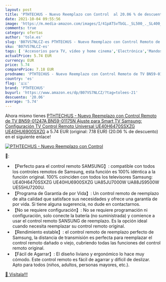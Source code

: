 ```yaml
---
layout: post
title: 'PTHTECHUS - Nuevo Reemplazo con Control  al 20.06 % de descuento'
date: 2021-10-04 09:55:56
image: 'https://m.media-amazon.com/images/I/41pATSvTbGL._SL500_._SL400_.jpg'
comments: true
category: ofertas
author: 'tole.es'
slug: 'B07VS7NLCZ-es PTHTECHUS - Nuevo Reemplazo con Control Remoto de TV...'
sku: 'B07VS7NLCZ-es'
tags: [ 'Accesorios para TV, vídeo y home cinema','Electrónica','Mandos a distancia','TV, vídeo y home cinema','pthtechus','smart','tv', ]
actualPrice: 5.74 EUR
currency: EUR
price: 5.74
comparePrice: 7.18 EUR
prodname: 'PTHTECHUS - Nuevo Reemplazo con Control Remoto de TV BN59-01247A BN59-01175N Ajuste para Smart TV Samsung: Configuración TV Control Remoto Universal UE40H6470SSXZG UE40HU6900SXZG'
country: 'es'
flag: '🇪🇸'
brand: 'PTHTECHUS'
buyurl: 'https://www.amazon.es/dp/B07VS7NLCZ/?tag=tolees-21'
descuento: '20.06'
average: '5.74'
---
```


Ahora mismo tienes [PTHTECHUS - Nuevo Reemplazo con Control Remoto de TV BN59-01247A BN59-01175N Ajuste para Smart TV Samsung: Configuración TV Control Remoto Universal UE40H6470SSXZG UE40HU6900SXZG](https://www.amazon.es/dp/B07VS7NLCZ/?tag=tolees-21) a 5.74 EUR (original: 7.18 EUR) (20.06 %  de descuento) en el siguiente enlace!

[![PTHTECHUS - Nuevo Reemplazo con Control ](https://m.media-amazon.com/images/I/41pATSvTbGL._SL500_._SL400_.jpg)](https://www.amazon.es/dp/B07VS7NLCZ/?tag=tolees-21)

🔎:

- 【Perfecto para el control remoto SAMSUNG】: compatible con todos los controles remotos de Samsung, esta función es 100% idéntica a la función original. 100% coinciden con todos los televisores Samsung: UE40H6470SSXZG UE40HU6900SXZG UA85JU7000W UA88JS9500W UE55HU7200U.
- 【Programa de Garantía de por Vida】: Un control remoto de reemplazo de alta calidad que satisface sus necesidades y ofrece una garantía de por vida. Si tiene alguna sugerencia, no dude en contactarnos.
- 【No se requiere configuración】: No se requiere programación ni configuración, solo conecte la batería (no suministrada) y comience a usar el control remoto SANSUNG de reemplazo. Es la opción ideal cuando necesita reemplazar su control remoto original.
- 【Rendimiento estable】: el control remoto de reemplazo perfecto de Samsung, la distancia de transmisión es perfecta para reemplazar el control remoto dañado o viejo, cubriendo todas las funciones del control remoto original.
- 【Fácil de Agarrar】: El diseño liviano y ergonómico lo hace muy cómodo. Este control remoto es fácil de agarrar y difícil de deslizar. Apto para todos (niños, adultos, personas mayores, etc.).

[🛒 Visítala!!!](https://www.amazon.es/dp/B07VS7NLCZ/?tag=tolees-21)
